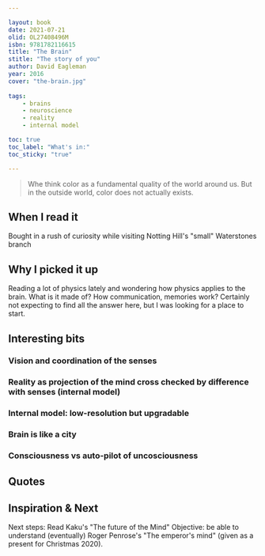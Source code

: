 ```yaml
---

layout: book
date: 2021-07-21
olid: OL27408496M
isbn: 9781782116615
title: "The Brain"
stitle: "The story of you"
author: David Eagleman
year: 2016
cover: "the-brain.jpg"
     
tags: 
    - brains
    - neuroscience
    - reality
    - internal model

toc: true
toc_label: "What's in:"
toc_sticky: "true"

---
```


>Whe think color as a fundamental quality of the world around us. But in the outside world, color does not actually exists.


## When I read it
Bought in a rush of curiosity while visiting Notting Hill's "small" Waterstones branch

## Why I picked it up
Reading a lot of physics lately and wondering how physics applies to the brain. What is it made of? How communication, memories work? Certainly not expecting to find all the answer here, but I was looking for a place to start.

## Interesting bits

### Vision and coordination of the senses
### Reality as projection of the mind cross checked by difference with senses (internal model)
### Internal model: low-resolution but upgradable
### Brain is like a city
### Consciousness vs auto-pilot of uncosciousness

## Quotes

## Inspiration & Next

Next steps: Read Kaku's "The future of the Mind"
Objective: be able to understand (eventually) Roger Penrose's "The emperor's mind" (given as a present for Christmas 2020).





